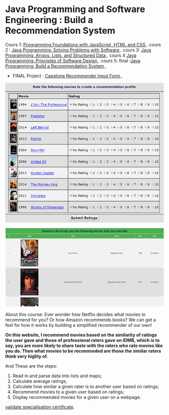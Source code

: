# Java Programming and Software Engineering : Build a Recommendation System


 Cours 1:  <a href="https://www.coursera.org/learn/duke-programming-web?specialization=java-programming"> Programming Foundations with
JavaScript, HTML and CSS </a>.
cours 2 :    <a href="https://www.coursera.org/learn/java-programming?specialization=java-programming "> Java Programming: Solving
Problems with Software  </a>. 
cours 3:   <a href=" https://www.coursera.org/learn/java-programming-arrays-lists-data?specialization=java-programming "> Java Programming: Arrays, Lists,
and Structured Data
  </a>.
cours 4   <a href="https://www.coursera.org/learn/java-programming-design-principles?specialization=java-programming ">Java Programming: Principles of
Software Design  </a>.
cours 5: final :<a href="https://www.coursera.org/learn/java-programming-recommender ">Java Programming: Build a
Recommendation System  </a>.
 



 +  FINAL Project  :  <a href="  http://www.dukelearntoprogram.com/capstone/recommender.php?id=mX4vDAHKYWy7gi "> Capstone Recommender Input Form </a>.
 

<P></P>
 
  
<img src="https://github.com/mxc19912008/readme_pics/raw/master/image/Recommedation 1.png" width="700"> 
<P></P>
<img src="https://github.com/mxc19912008/readme_pics/raw/master/image/Recommendation2.png" width="700">

About this course: Ever wonder how Netflix decides what movies to recommend for you? Or how Amazon recommends books? We can get a feel for how it works by building a simplified recommender of our own!

<b>On this website, I recommend movies based on the similarity of ratings the user gave and those of professional raters gave on IDMB, which is to say, you are more likely to share taste with the raters who rate movies like you do. Then what movies to be recommeded are those the similar raters think very highly of.</b>

<P></P>

And These are the steps:
<P></P>

1. Read in and parse data into lists and maps;
2. Calculate average ratings;
3. Calculate how similar a given rater is to another user based on ratings; 
4. Recommend movies to a given user based on ratings;
5. Display recommended movies for a given user on a webpage.


 <a href="https://www.coursera.org/verify/specialization/A5TZVFMBDJWK">validate specialisation certificate</a>.
  
  
